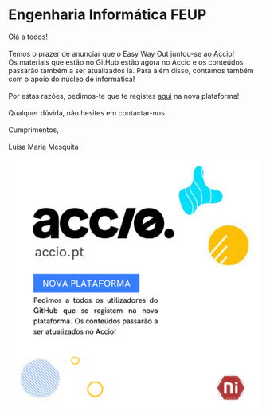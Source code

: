 # Engenharia Informática FEUP

Olá a todos! 
<br>
<br>
Temos o prazer de anunciar que o Easy Way Out juntou-se ao Accio! 
<br>
Os materiais que estão no GitHub estão agora no Accio e os conteúdos passarão também a ser atualizados lá. Para além disso, contamos também com o apoio do núcleo de informática! 
<br>
<br>
Por estas razões, pedimos-te que te registes [aqui](https://accio.pt/) na nova plataforma!
<br>
<br>
Qualquer dúvida, não hesites em contactar-nos. 
<br>
<br>
Cumprimentos, 
<br>
<br>
Luísa Maria Mesquita 

![img](post_github.png)
